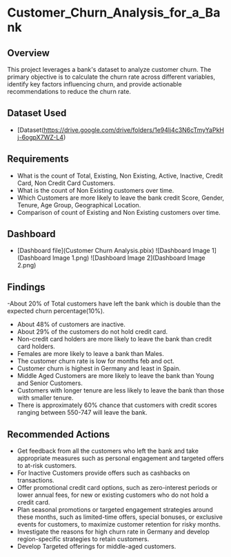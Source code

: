 # Customer_Churn_Analysis_for_a_Bank

## Overview
This project leverages a bank's dataset to analyze customer churn. The primary objective is to calculate the churn rate across different variables, identify key factors influencing churn, and provide actionable recommendations to reduce the churn rate.

## Dataset Used
- [Dataset(https://drive.google.com/drive/folders/1e94lj4c3N6cTmyYaPkHj-6ogpX7WZ-L4)

## Requirements
- What is the count of Total, Existing, Non Existing, Active, Inactive, Credit Card, Non Credit Card Customers.
- What is the count of Non Existing customers over time.
- Which Customers are more likely to leave the bank credit Score, Gender, Tenure, Age Group, Geographical Location.
- Comparison of count of Existing and Non Existing customers over time.

## Dashboard
- [Dashboard file](Customer Churn Analysis.pbix)
![Dashboard Image 1](Dashboard Image 1.png)
![Dashboard Image 2](Dashboard Image 2.png)

  
## Findings
-About 20% of Total customers have left the bank which is double than the expected churn percentage(10%).
- About 48% of customers are inactive.
- About 29% of the customers do not hold credit card.
- Non-credit card holders are more likely to leave the bank than credit card holders.
- Females are more likely to leave a bank than Males.
- The customer churn rate is low for months feb and oct.
- Customer churn is highest in Germany and least in Spain.
- Middle Aged Customers are more likely to leave the bank than Young and Senior Customers.
- Customers with longer tenure are less likely to leave the bank than those with smaller tenure.
- There is approximately 60% chance that customers with credit scores ranging between 550-747 will leave the bank.

## Recommended Actions
- Get feedback from all the customers who left the bank and take appropriate measures such as personal engagement and targeted offers to at-risk customers.
- For Inactive Customers provide offers such as cashbacks on transactions.
- Offer promotional credit card options, such as zero-interest periods or lower annual fees, for new or existing customers who do not hold a credit card.
- Plan seasonal promotions or targeted engagement strategies around these months, such as limited-time offers, special bonuses, or exclusive events for customers, to maximize customer 
  retention for risky months.
- Investigate the reasons for high churn rate in Germany and develop region-specific strategies to retain customers.
- Develop Targeted offerings for middle-aged customers.

